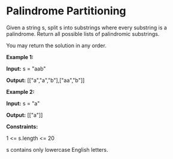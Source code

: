 # Palindrome Partitioning
Given a string s, split s into substrings where every substring is a palindrome. Return all possible lists of palindromic substrings.

You may return the solution in any order.

**Example 1:**

**Input:** s = "aab"

**Output:** [["a","a","b"],["aa","b"]]

**Example 2:**

**Input:** s = "a" 

**Output:** [["a"]]

**Constraints:**

1 <= s.length <= 20

s contains only lowercase English letters.

